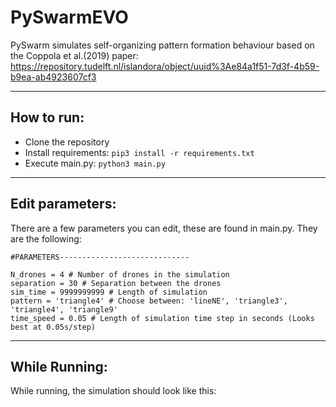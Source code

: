 # PySwarmEVO

PySwarm simulates self-organizing pattern formation behaviour based on the Coppola et al.(2019) paper: https://repository.tudelft.nl/islandora/object/uuid%3Ae84a1f51-7d3f-4b59-b9ea-ab4923607cf3

***
## How to run:



- Clone the repository
- Install requirements: `pip3 install -r requirements.txt`
- Execute main.py: `python3 main.py`

***
## Edit parameters:

There are a few parameters you can edit, these are found in main.py. They are the following:
```
#PARAMETERS-----------------------------

N_drones = 4 # Number of drones in the simulation
separation = 30 # Separation between the drones
sim_time = 9999999999 # Length of simulation
pattern = 'triangle4' # Choose between: 'lineNE', 'triangle3', 'triangle4', 'triangle9'
time_speed = 0.05 # Length of simulation time step in seconds (Looks best at 0.05s/step)
```
***
## While Running:

While running, the simulation should look like this: 




